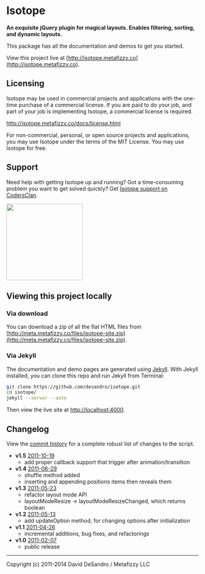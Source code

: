 Isotope
========

**An exquisite jQuery plugin for magical layouts. Enables filtering, sorting, and dynamic layouts.**

This package has all the documentation and demos to get you started.

View this project live at [http://isotope.metafizzy.co](http://isotope.metafizzy.co).

## Licensing

Isotope may be used in commercial projects and applications with the one-time purchase of a commercial license. If you are paid to do your job, and part of your job is implementing Isotope, a commercial license is required.

http://isotope.metafizzy.co/docs/license.html

For non-commercial, personal, or open source projects and applications, you may use Isotope under the terms of the MIT License. You may use Isotope for free.

## Support

Need help with getting Isotope up and running? Got a time-consuming problem you want to get solved quickly?  Get [Isotope support on CodersClan](http://codersclan.net/?repo_id=1).

<p><a href="http://codersclan.net/?repo_id=1"><img src="http://www.codersclan.net/gs_button/?repo_id=1" width="200" /></a></p>

## Viewing this project locally

### Via download

You can download a zip of all the flat HTML files from [http://meta.metafizzy.co/files/isotope-site.zip](http://meta.metafizzy.co/files/isotope-site.zip).

### Via Jekyll

The documentation and demo pages are generated using [Jekyll](http://github.com/mojombo/jekyll/wiki). With Jekyll installed, you can clone this repo and run Jekyll from Terminal:

``` bash
git clone https://github.com/desandro/isotope.git
cd isotope/
jekyll --server --auto
```

Then view the live site at [http://localhost:4000](http://localhost:4000).

## Changelog

View the [commit history](https://github.com/desandro/isotope/commits/master/jquery.isotope.js) for a complete robust list of changes to the script.

+ **v1.5**
  [2011-10-19](https://github.com/desandro/isotope/commit/2c789ecb5ec#jquery.isotope.js)
  - add proper callback support that trigger after animation/transition
+ **v1.4** [2011-06-29](https://github.com/desandro/isotope/commit/8e2f51612eaf20e3031b81b8c5ff5e322cbb7b4f#jquery.isotope.js)
  - shuffle method added
  - inserting and appending positions items then reveals them
+ **v1.3** [2011-05-23](https://github.com/desandro/isotope/commit/a7cc0be2a0038c13a2955a889a873f63a39eb6c2#jquery.isotope.js)
  - refactor layout mode API
  - layoutModeResize -> layoutModeResizeChanged, which returns boolean
+ **v1.2** [2011-05-13](https://github.com/desandro/isotope/commit/b3cf6139d7641f282724a7a541b3bfb10d1bbf54#jquery.isotope.js)
  - add updateOption method, for changing options after initialization
+ **v1.1** [2011-04-26](https://github.com/desandro/isotope/commit/3c551406ee1e4cd8345cdbe589c2d8d1e164b259#jquery.isotope.js)
  - incremental additions, bug fixes, and refactorings
+ **v1.0** [2011-02-07](https://github.com/desandro/isotope/commit/78253dfb34808d9a677ae721e97c5afc08aa19b8#jquery.isotope.js)
  - public release

* * *

Copyright (c) 2011-2014 David DeSandro / Metafizzy LLC

